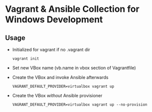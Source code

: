 # Vagrant & Ansible Collection for Windows Development

## Usage

- Initialized for vagrant if no .vagrant dir

    `vagrant init`

- Set new VBox name (vb.name in vbox section of Vagrantfile)
- Create the VBox and invoke Ansible afterwards

    `VAGRANT_DEFAULT_PROVIDER=virtualbox vagrant up`

- Create the VBox _without_ Ansible provisioner
 
    `VAGRANT_DEFAULT_PROVIDER=virtualbox vagrant up --no-provision`
